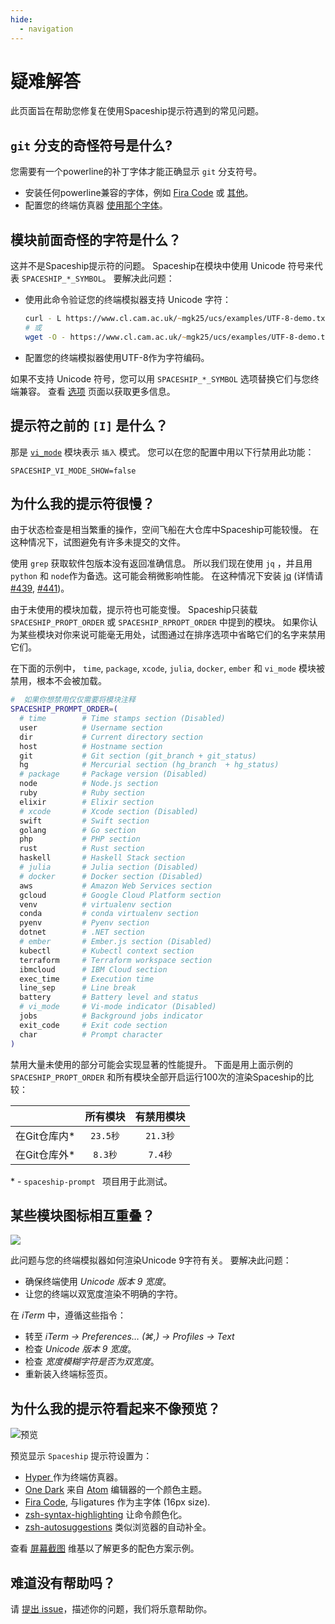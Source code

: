 ```yaml
---
hide:
  - navigation
---
```


# 疑难解答

此页面旨在帮助您修复在使用Spaceship提示符遇到的常见问题。

## `git` 分支的奇怪符号是什么?

您需要有一个powerline的补丁字体才能正确显示 `git` 分支符号。

- 安装任何powerline兼容的字体，例如 [Fira Code](https://github.com/tonsky/FiraCode) 或 [其他](https://github.com/powerline/fonts)。
- 配置您的终端仿真器 [使用那个字体](https://powerline.readthedocs.io/en/master/troubleshooting/osx.html)。

## 模块前面奇怪的字符是什么？

这并不是Spaceship提示符的问题。 Spaceship在模块中使用 Unicode 符号来代表 `SPACESHIP_*_SYMBOL`。 要解决此问题：

- 使用此命令验证您的终端模拟器支持 Unicode 字符：
  ```zsh
  curl - L https://www.cl.cam.ac.uk/~mgk25/ucs/examples/UTF-8-demo.txt
  # 或
  wget -O - https://www.cl.cam.ac.uk/~mgk25/ucs/examples/UTF-8-demo.txt
  ```
- 配置您的终端模拟器使用UTF-8作为字符编码。

如果不支持 Unicode 符号，您可以用 `SPACESHIP_*_SYMBOL` 选项替换它们与您终端兼容。 查看 [选项](./options.zh.md) 页面以获取更多信息。

## 提示符之前的 `[I]` 是什么？

那是 [`vi_mode`](https://spaceship-prompt.sh/options/#vi-mode-vi_mode) 模块表示 `插入` 模式。 您可以在您的配置中用以下行禁用此功能：

```
SPACESHIP_VI_MODE_SHOW=false
```

## 为什么我的提示符很慢？

由于状态检查是相当繁重的操作，空间飞船在大仓库中Spaceship可能较慢。 在这种情况下，试图避免有许多未提交的文件。

使用 `grep` 获取软件包版本没有返回准确信息。 所以我们现在使用 `jq` ，并且用 `python` 和 `node`作为备选。这可能会稍微影响性能。 在这种情况下安装 [jq](https://stedolan.github.io/jq/) (详情请 [#439][], [#441][])。

由于未使用的模块加载，提示符也可能变慢。 Spaceship只装载 `SPACESHIP_PROPT_ORDER` 或 `SPACESHIP_RPROPT_ORDER` 中提到的模块。 如果你认为某些模块对你来说可能毫无用处，试图通过在排序选项中省略它们的名字来禁用它们。

在下面的示例中， `time`, `package`, `xcode`, `julia`, `docker`, ` ember ` 和 `vi_mode` 模块被禁用，根本不会被加载。

```zsh
#  如果你想禁用仅仅需要将模块注释
SPACESHIP_PROMPT_ORDER=(
  # time        # Time stamps section (Disabled)
  user          # Username section
  dir           # Current directory section
  host          # Hostname section
  git           # Git section (git_branch + git_status)
  hg            # Mercurial section (hg_branch  + hg_status)
  # package     # Package version (Disabled)
  node          # Node.js section
  ruby          # Ruby section
  elixir        # Elixir section
  # xcode       # Xcode section (Disabled)
  swift         # Swift section
  golang        # Go section
  php           # PHP section
  rust          # Rust section
  haskell       # Haskell Stack section
  # julia       # Julia section (Disabled)
  # docker      # Docker section (Disabled)
  aws           # Amazon Web Services section
  gcloud        # Google Cloud Platform section
  venv          # virtualenv section
  conda         # conda virtualenv section
  pyenv         # Pyenv section
  dotnet        # .NET section
  # ember       # Ember.js section (Disabled)
  kubectl       # Kubectl context section
  terraform     # Terraform workspace section
  ibmcloud      # IBM Cloud section
  exec_time     # Execution time
  line_sep      # Line break
  battery       # Battery level and status
  # vi_mode     # Vi-mode indicator (Disabled)
  jobs          # Background jobs indicator
  exit_code     # Exit code section
  char          # Prompt character
)
```

禁用大量未使用的部分可能会实现显著的性能提升。 下面是用上面示例的 `SPACESHIP_PROPT_ORDER` 和所有模块全部开启运行100次的渲染Spaceship的比较：

|             |  所有模块   |  有禁用模块  |
|:----------- |:-------:|:-------:|
| 在Git仓库内\* | `23.5秒` | `21.3秒` |
| 在Git仓库外\* | `8.3秒`  | `7.4秒`  |

\* - `spaceship-prompt ` 项目用于此测试。

## 某些模块图标相互重叠？

![](https://user-images.githubusercontent.com/3459374/34945188-1f6398be-fa0b-11e7-9845-a744bc3e148d.png)

此问题与您的终端模拟器如何渲染Unicode 9字符有关。 要解决此问题：

- 确保终端使用 _Unicode 版本 9 宽度_。
- 让您的终端以双宽度渲染不明确的字符。

在 _iTerm_ 中，遵循这些指令：

- 转至 _iTerm → Preferences… (⌘,) → Profiles → Text_
- 检查 _Unicode 版本 9 宽度_。
- 检查 _宽度模糊字符是否为双宽度_。
- 重新装入终端标签页。

## 为什么我的提示符看起来不像预览？

![预览](https://user-images.githubusercontent.com/10276208/36086434-5de52ace-0ff2-11e8-8299-c67f9ab4e9bd.gif)

预览显示 `Spaceship` 提示符设置为：

- [ Hyper ](https://hyper.is)作为终端仿真器。
- [One Dark](https://www.npmjs.com/package/hyperterm-atom-dark) 来自 [Atom](https://atom.io/) 编辑器的一个颜色主题。
- [Fira Code](https://github.com/tonsky/FiraCode), 与ligatures 作为主字体 (16px size).
- [zsh-syntax-highlighting](https://github.com/zsh-users/zsh-syntax-highlighting) 让命令颜色化。
- [zsh-autosuggestions](https://github.com/zsh-users/zsh-autosuggestions) 类似浏览器的自动补全。

查看 [屏幕截图](https://github.com/spaceship-prompt/spaceship-prompt/wiki/Screenshots) 维基以了解更多的配色方案示例。

## 难道没有帮助吗？

请 [提出 issue](https://github.com/spaceship-prompt/spaceship-prompt/issues/new)，描述你的问题，我们将乐意帮助你。

[#439]: https://github.com/spaceship-prompt/spaceship-prompt/issues/439
[#441]: https://github.com/spaceship-prompt/spaceship-prompt/pull/441
